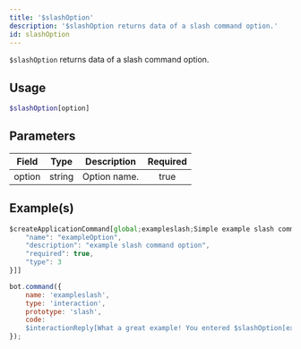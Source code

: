 ```yaml
---
title: '$slashOption'
description: '$slashOption returns data of a slash command option.'
id: slashOption
---
```


`$slashOption` returns data of a slash command option.

## Usage

```php
$slashOption[option]
```

## Parameters

| Field  | Type   | Description  | Required |
| ------ | ------ | ------------ |:--------:|
| option | string | Option name. |   true   |

## Example(s)

```javascript
$createApplicationCommand[global;exampleslash;Simple example slash command.;true;slash;[{
    "name": "exampleOption",
    "description": "example slash command option",
    "required": true,
    "type": 3
}]]
```

```javascript
bot.command({
    name: 'exampleslash',
    type: 'interaction',
    prototype: 'slash',
    code: `
    $interactionReply[What a great example! You entered $slashOption[exampleOption]!]`
});
```